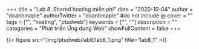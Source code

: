 +++
title = "Lab 8. Shared hosting miễn phí"
date = "2020-10-04"
author = "doanhmaple"
authorTwitter = "doanhmaple" #do not include @
cover = ""
tags = ["", "hosting", "ptudweb"]
keywords = ["", ""]
description = ""
categories = "Phát triển Ứng dụng Web"
showFullContent = false
+++

{{< figure src="/img/ptudweb/lab8/lab8_1.png" title="lab8_1" >}}